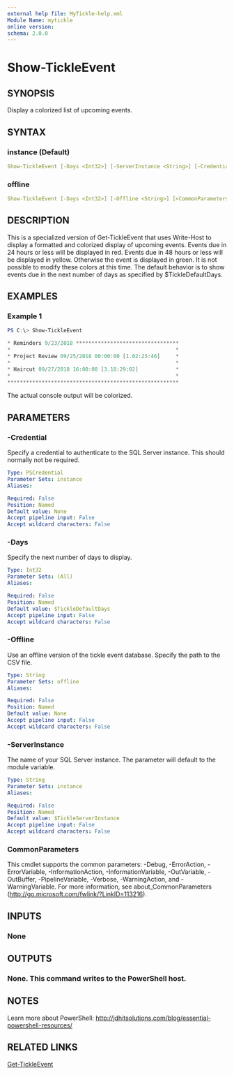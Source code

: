 ```yaml
---
external help file: MyTickle-help.xml
Module Name: mytickle
online version:
schema: 2.0.0
---
```


# Show-TickleEvent

## SYNOPSIS

Display a colorized list of upcoming events.

## SYNTAX

### instance (Default)

```yaml
Show-TickleEvent [-Days <Int32>] [-ServerInstance <String>] [-Credential <PSCredential>] [<CommonParameters>]
```

### offline

```yaml
Show-TickleEvent [-Days <Int32>] [-Offline <String>] [<CommonParameters>]
```

## DESCRIPTION

This is a specialized version of Get-TickleEvent that uses Write-Host to display a formatted and colorized display of upcoming events. Events due in 24 hours or less will be displayed in red. Events due in 48 hours or less will be displayed in yellow. Otherwise the event is displayed in green. It is not possible to modify these colors at this time. The default behavior is to show events due in the next number of days as specified by $TickleDefaultDays.

## EXAMPLES

### Example 1

```powershell
PS C:\> Show-TickleEvent

* Reminders 9/23/2018 *********************************
*                                                     *
* Project Review 09/25/2018 00:00:00 [1.02:25:46]     *
*                                                     *
* Haircut 09/27/2018 16:00:00 [3.18:29:02]            *
*                                                     *
*******************************************************
```

The actual console output will be colorized.

## PARAMETERS

### -Credential

Specify a credential to authenticate to the SQL Server instance. This should normally not be required.

```yaml
Type: PSCredential
Parameter Sets: instance
Aliases:

Required: False
Position: Named
Default value: None
Accept pipeline input: False
Accept wildcard characters: False
```

### -Days

Specify the next number of days to display.

```yaml
Type: Int32
Parameter Sets: (All)
Aliases:

Required: False
Position: Named
Default value: $TickleDefaultDays
Accept pipeline input: False
Accept wildcard characters: False
```

### -Offline

Use an offline version of the tickle event database. Specify the path to the CSV file.

```yaml
Type: String
Parameter Sets: offline
Aliases:

Required: False
Position: Named
Default value: None
Accept pipeline input: False
Accept wildcard characters: False
```

### -ServerInstance

The name of your SQL Server instance. The parameter will default to the module variable.

```yaml
Type: String
Parameter Sets: instance
Aliases:

Required: False
Position: Named
Default value: $TickleServerInstance
Accept pipeline input: False
Accept wildcard characters: False
```

### CommonParameters

This cmdlet supports the common parameters: -Debug, -ErrorAction, -ErrorVariable, -InformationAction, -InformationVariable, -OutVariable, -OutBuffer, -PipelineVariable, -Verbose, -WarningAction, and -WarningVariable. For more information, see about_CommonParameters (http://go.microsoft.com/fwlink/?LinkID=113216).

## INPUTS

### None

## OUTPUTS

### None. This command writes to the PowerShell host.

## NOTES

Learn more about PowerShell: http://jdhitsolutions.com/blog/essential-powershell-resources/

## RELATED LINKS

[Get-TickleEvent]()